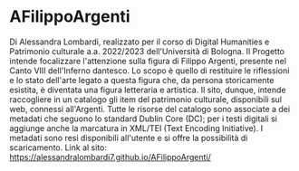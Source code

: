 # AFilippoArgenti
Di Alessandra Lombardi, realizzato per il corso di Digital Humanities e Patrimonio culturale a.a. 2022/2023 dell'Università di Bologna. 
Il Progetto intende focalizzare l'attenzione sulla figura di Filippo Argenti, presente nel Canto VIII dell'Inferno dantesco.
Lo scopo è quello di restituire le riflessioni e lo stato dell'arte legato a questa figura che, da persona storicamente esistita, è diventata una figura letteraria e artistica. Il sito, dunque, intende raccogliere in un catalogo gli item del patrimonio culturale, disponibili sul web, connessi all'Argenti.
Tutte le risorse del catalogo sono associate a dei metadati che seguono lo standard Dublin Core (DC); per i testi digitali si aggiunge anche la marcatura in XML/TEI (Text Encoding Initiative). I metadati sono resi disponibili all'utente e si offre la possibilità di scaricamento.
Link al sito: https://alessandralombardi7.github.io/AFilippoArgenti/ 
